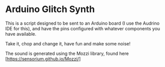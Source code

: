 # Arduino Glitch Synth
This is a script designed to be sent to an Arduino board (I use the Audrino IDE for this), and have the pins configured with whatever components you have available.

Take it, chop and change it, have fun and make some noise!

The sound is generated using the Mozzi library, found here [https://sensorium.github.io/Mozzi/]
